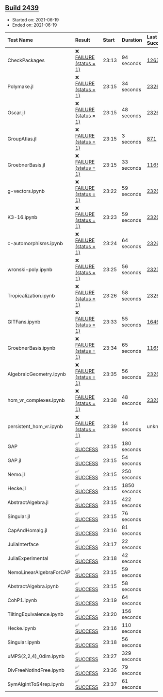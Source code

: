 ## [Build 2439](https://oscarci.mathematik.uni-kl.de/job/oscar-stable/2439/)

* Started on: 2021-06-19
* Ended on: 2021-06-19

| Test Name    | Result | Start | Duration | Last Success | First Failure |
|:-------------|:-------|:------|:---------|:-------------|:--------------|
| CheckPackages | ❌ [FAILURE (status = 1)](https://oscarci.mathematik.uni-kl.de/job/oscar-stable/2439/artifact/logs/build-2439/CheckPackages.log) | 23:13 | 94 seconds | [1263](https://oscarci.mathematik.uni-kl.de/job/oscar-stable/1263/) | [1264](https://oscarci.mathematik.uni-kl.de/job/oscar-stable/1264/) |
| Polymake.jl | ❌ [FAILURE (status = 1)](https://oscarci.mathematik.uni-kl.de/job/oscar-stable/2439/artifact/logs/build-2439/Polymake.jl.log) | 23:15 | 34 seconds | [2326](https://oscarci.mathematik.uni-kl.de/job/oscar-stable/2326/) | [2327](https://oscarci.mathematik.uni-kl.de/job/oscar-stable/2327/) |
| Oscar.jl | ❌ [FAILURE (status = 1)](https://oscarci.mathematik.uni-kl.de/job/oscar-stable/2439/artifact/logs/build-2439/Oscar.jl.log) | 23:15 | 48 seconds | [2326](https://oscarci.mathematik.uni-kl.de/job/oscar-stable/2326/) | [2327](https://oscarci.mathematik.uni-kl.de/job/oscar-stable/2327/) |
| GroupAtlas.jl | ❌ [FAILURE (status = 1)](https://oscarci.mathematik.uni-kl.de/job/oscar-stable/2439/artifact/logs/build-2439/GroupAtlas.jl.log) | 23:15 | 3 seconds | [871](https://oscarci.mathematik.uni-kl.de/job/oscar-stable/871/) | [872](https://oscarci.mathematik.uni-kl.de/job/oscar-stable/872/) |
| GroebnerBasis.jl | ❌ [FAILURE (status = 1)](https://oscarci.mathematik.uni-kl.de/job/oscar-stable/2439/artifact/logs/build-2439/GroebnerBasis.jl.log) | 23:15 | 33 seconds | [1168](https://oscarci.mathematik.uni-kl.de/job/oscar-stable/1168/) | [1169](https://oscarci.mathematik.uni-kl.de/job/oscar-stable/1169/) |
| g-vectors.ipynb | ❌ [FAILURE (status = 1)](https://oscarci.mathematik.uni-kl.de/job/oscar-stable/2439/artifact/logs/build-2439/g-vectors.ipynb.log) | 23:22 | 59 seconds | [2326](https://oscarci.mathematik.uni-kl.de/job/oscar-stable/2326/) | [2327](https://oscarci.mathematik.uni-kl.de/job/oscar-stable/2327/) |
| K3-16.ipynb | ❌ [FAILURE (status = 1)](https://oscarci.mathematik.uni-kl.de/job/oscar-stable/2439/artifact/logs/build-2439/K3-16.ipynb.log) | 23:23 | 59 seconds | [2326](https://oscarci.mathematik.uni-kl.de/job/oscar-stable/2326/) | [2327](https://oscarci.mathematik.uni-kl.de/job/oscar-stable/2327/) |
| c-automorphisms.ipynb | ❌ [FAILURE (status = 1)](https://oscarci.mathematik.uni-kl.de/job/oscar-stable/2439/artifact/logs/build-2439/c-automorphisms.ipynb.log) | 23:24 | 64 seconds | [2326](https://oscarci.mathematik.uni-kl.de/job/oscar-stable/2326/) | [2327](https://oscarci.mathematik.uni-kl.de/job/oscar-stable/2327/) |
| wronski-poly.ipynb | ❌ [FAILURE (status = 1)](https://oscarci.mathematik.uni-kl.de/job/oscar-stable/2439/artifact/logs/build-2439/wronski-poly.ipynb.log) | 23:25 | 56 seconds | [2323](https://oscarci.mathematik.uni-kl.de/job/oscar-stable/2323/) | [2324](https://oscarci.mathematik.uni-kl.de/job/oscar-stable/2324/) |
| Tropicalization.ipynb | ❌ [FAILURE (status = 1)](https://oscarci.mathematik.uni-kl.de/job/oscar-stable/2439/artifact/logs/build-2439/Tropicalization.ipynb.log) | 23:26 | 58 seconds | [2326](https://oscarci.mathematik.uni-kl.de/job/oscar-stable/2326/) | [2327](https://oscarci.mathematik.uni-kl.de/job/oscar-stable/2327/) |
| GITFans.ipynb | ❌ [FAILURE (status = 1)](https://oscarci.mathematik.uni-kl.de/job/oscar-stable/2439/artifact/logs/build-2439/GITFans.ipynb.log) | 23:33 | 55 seconds | [1646](https://oscarci.mathematik.uni-kl.de/job/oscar-stable/1646/) | [1647](https://oscarci.mathematik.uni-kl.de/job/oscar-stable/1647/) |
| GroebnerBasis.ipynb | ❌ [FAILURE (status = 1)](https://oscarci.mathematik.uni-kl.de/job/oscar-stable/2439/artifact/logs/build-2439/GroebnerBasis.ipynb.log) | 23:34 | 65 seconds | [1168](https://oscarci.mathematik.uni-kl.de/job/oscar-stable/1168/) | [1169](https://oscarci.mathematik.uni-kl.de/job/oscar-stable/1169/) |
| AlgebraicGeometry.ipynb | ❌ [FAILURE (status = 1)](https://oscarci.mathematik.uni-kl.de/job/oscar-stable/2439/artifact/logs/build-2439/AlgebraicGeometry.ipynb.log) | 23:35 | 56 seconds | [2326](https://oscarci.mathematik.uni-kl.de/job/oscar-stable/2326/) | [2327](https://oscarci.mathematik.uni-kl.de/job/oscar-stable/2327/) |
| hom_vr_complexes.ipynb | ❌ [FAILURE (status = 1)](https://oscarci.mathematik.uni-kl.de/job/oscar-stable/2439/artifact/logs/build-2439/hom_vr_complexes.ipynb.log) | 23:38 | 48 seconds | [2326](https://oscarci.mathematik.uni-kl.de/job/oscar-stable/2326/) | [2327](https://oscarci.mathematik.uni-kl.de/job/oscar-stable/2327/) |
| persistent_hom_vr.ipynb | ❌ [FAILURE (status = 1)](https://oscarci.mathematik.uni-kl.de/job/oscar-stable/2439/artifact/logs/build-2439/persistent_hom_vr.ipynb.log) | 23:39 | 14 seconds | unknown | unknown |
| GAP | ✅ [SUCCESS](https://oscarci.mathematik.uni-kl.de/job/oscar-stable/2439/artifact/logs/build-2439/GAP.log) | 23:15 | 180 seconds |  |  |
| GAP.jl | ✅ [SUCCESS](https://oscarci.mathematik.uni-kl.de/job/oscar-stable/2439/artifact/logs/build-2439/GAP.jl.log) | 23:15 | 54 seconds |  |  |
| Nemo.jl | ✅ [SUCCESS](https://oscarci.mathematik.uni-kl.de/job/oscar-stable/2439/artifact/logs/build-2439/Nemo.jl.log) | 23:15 | 250 seconds |  |  |
| Hecke.jl | ✅ [SUCCESS](https://oscarci.mathematik.uni-kl.de/job/oscar-stable/2439/artifact/logs/build-2439/Hecke.jl.log) | 23:15 | 1850 seconds |  |  |
| AbstractAlgebra.jl | ✅ [SUCCESS](https://oscarci.mathematik.uni-kl.de/job/oscar-stable/2439/artifact/logs/build-2439/AbstractAlgebra.jl.log) | 23:15 | 422 seconds |  |  |
| Singular.jl | ✅ [SUCCESS](https://oscarci.mathematik.uni-kl.de/job/oscar-stable/2439/artifact/logs/build-2439/Singular.jl.log) | 23:15 | 76 seconds |  |  |
| CapAndHomalg.jl | ✅ [SUCCESS](https://oscarci.mathematik.uni-kl.de/job/oscar-stable/2439/artifact/logs/build-2439/CapAndHomalg.jl.log) | 23:16 | 81 seconds |  |  |
| JuliaInterface | ✅ [SUCCESS](https://oscarci.mathematik.uni-kl.de/job/oscar-stable/2439/artifact/logs/build-2439/JuliaInterface.log) | 23:17 | 22 seconds |  |  |
| JuliaExperimental | ✅ [SUCCESS](https://oscarci.mathematik.uni-kl.de/job/oscar-stable/2439/artifact/logs/build-2439/JuliaExperimental.log) | 23:18 | 42 seconds |  |  |
| NemoLinearAlgebraForCAP | ✅ [SUCCESS](https://oscarci.mathematik.uni-kl.de/job/oscar-stable/2439/artifact/logs/build-2439/NemoLinearAlgebraForCAP.log) | 23:15 | 59 seconds |  |  |
| AbstractAlgebra.ipynb | ✅ [SUCCESS](https://oscarci.mathematik.uni-kl.de/job/oscar-stable/2439/artifact/logs/build-2439/AbstractAlgebra.ipynb.log) | 23:15 | 58 seconds |  |  |
| CohP1.ipynb | ✅ [SUCCESS](https://oscarci.mathematik.uni-kl.de/job/oscar-stable/2439/artifact/logs/build-2439/CohP1.ipynb.log) | 23:19 | 64 seconds |  |  |
| TiltingEquivalence.ipynb | ✅ [SUCCESS](https://oscarci.mathematik.uni-kl.de/job/oscar-stable/2439/artifact/logs/build-2439/TiltingEquivalence.ipynb.log) | 23:20 | 156 seconds |  |  |
| Hecke.ipynb | ✅ [SUCCESS](https://oscarci.mathematik.uni-kl.de/job/oscar-stable/2439/artifact/logs/build-2439/Hecke.ipynb.log) | 23:16 | 110 seconds |  |  |
| Singular.ipynb | ✅ [SUCCESS](https://oscarci.mathematik.uni-kl.de/job/oscar-stable/2439/artifact/logs/build-2439/Singular.ipynb.log) | 23:18 | 56 seconds |  |  |
| uMPS(2,2,4)_0dim.ipynb | ✅ [SUCCESS](https://oscarci.mathematik.uni-kl.de/job/oscar-stable/2439/artifact/logs/build-2439/uMPS-2-2-4-_0dim.ipynb.log) | 23:27 | 329 seconds |  |  |
| DivFreeNotIndFree.ipynb | ✅ [SUCCESS](https://oscarci.mathematik.uni-kl.de/job/oscar-stable/2439/artifact/logs/build-2439/DivFreeNotIndFree.ipynb.log) | 23:36 | 79 seconds |  |  |
| SymAlgIntToS4rep.ipynb | ✅ [SUCCESS](https://oscarci.mathematik.uni-kl.de/job/oscar-stable/2439/artifact/logs/build-2439/SymAlgIntToS4rep.ipynb.log) | 23:37 | 61 seconds |  |  |
